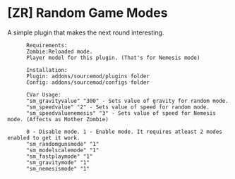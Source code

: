 # [ZR] Random Game Modes

A simple plugin that makes the next round interesting.

          Requirements:
          Zombie:Reloaded mode.
          Player model for this plugin. (That's for Nemesis mode)

          Installation:
          Plugin: addons/sourcemod/plugins folder
          Config: addons/sourcemod/configs folder

          CVar Usage:
          "sm_gravityvalue" "300" - Sets value of gravity for random mode.
          "sm_speedvalue" "2" - Sets value of speed for random mode.
          "sm_speedvaluenemesis" "3" - Sets value of speed for Nemesis mode. (Affects as Mother Zombie)

          0 - Disable mode. 1 - Enable mode. It requires atleast 2 modes enabled to get it work.
          "sm_randomgunsmode" "1"
          "sm_modelscalemode" "1"
          "sm_fastplaymode" "1"
          "sm_gravitymode" "1"
          "sm_nemesismode" "1" 
